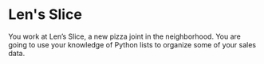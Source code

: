 # Len's Slice

You work at Len’s Slice, a new pizza joint in the neighborhood. You are going to use your knowledge of Python lists to organize some of your sales data.

